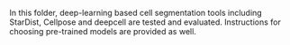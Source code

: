 In this folder, deep-learning based cell segmentation tools including StarDist, Cellpose and deepcell are tested and evaluated. Instructions for choosing pre-trained models are provided as well.
